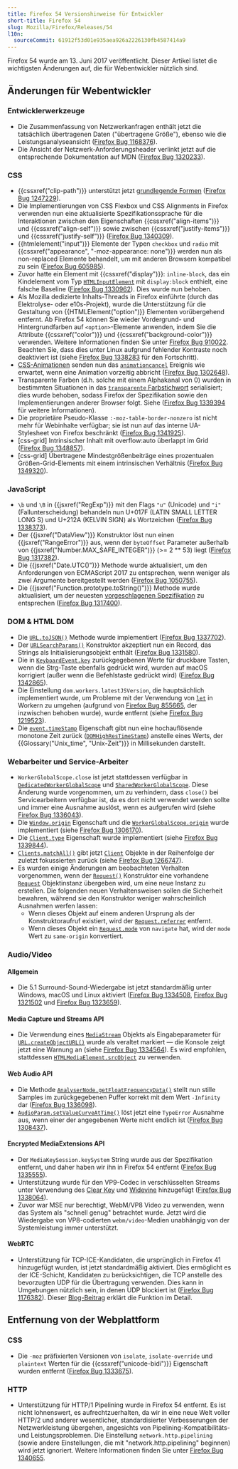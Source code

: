 ```yaml
---
title: Firefox 54 Versionshinweise für Entwickler
short-title: Firefox 54
slug: Mozilla/Firefox/Releases/54
l10n:
  sourceCommit: 61912f53d01e935aea926a2226130fb4587414a9
---
```


Firefox 54 wurde am 13. Juni 2017 veröffentlicht. Dieser Artikel listet die wichtigsten Änderungen auf, die für Webentwickler nützlich sind.

## Änderungen für Webentwickler

### Entwicklerwerkzeuge

- Die Zusammenfassung von Netzwerkanfragen enthält jetzt die tatsächlich übertragenen Daten ("übertragene Größe"), ebenso wie die Leistungsanalyseansicht ([Firefox Bug 1168376](https://bugzil.la/1168376)).
- Die Ansicht der Netzwerk-Anforderungsheader verlinkt jetzt auf die entsprechende Dokumentation auf MDN ([Firefox Bug 1320233](https://bugzil.la/1320233)).

### CSS

- {{cssxref("clip-path")}} unterstützt jetzt [grundlegende Formen](/de/docs/Web/CSS/CSS_shapes) ([Firefox Bug 1247229](https://bugzil.la/1247229)).
- Die Implementierungen von CSS Flexbox und CSS Alignments in Firefox verwenden nun eine aktualisierte Spezifikationssprache für die Interaktionen zwischen den Eigenschaften {{cssxref("align-items")}} und {{cssxref("align-self")}} sowie zwischen {{cssxref("justify-items")}} und {{cssxref("justify-self")}} ([Firefox Bug 1340309](https://bugzil.la/1340309)).
- {{htmlelement("input")}} Elemente der Typen `checkbox` und `radio` mit {{cssxref("appearance", "-moz-appearance: none")}} werden nun als non-replaced Elemente behandelt, um mit anderen Browsern kompatibel zu sein ([Firefox Bug 605985](https://bugzil.la/605985)).
- Zuvor hatte ein Element mit {{cssxref("display")}}: `inline-block`, das ein Kindelement vom Typ [`HTMLInputElement`](/de/docs/Web/API/HTMLInputElement) mit `display:block` enthielt, eine falsche Baseline ([Firefox Bug 1330962](https://bugzil.la/1330962)). Dies wurde nun behoben.
- Als Mozilla dedizierte Inhalts-Threads in Firefox einführte (durch das Elektrolyse- oder e10s-Projekt), wurde die Unterstützung für die Gestaltung von {{HTMLElement("option")}} Elementen vorübergehend entfernt. Ab Firefox 54 können Sie wieder Vordergrund- und Hintergrundfarben auf `<option>`-Elemente anwenden, indem Sie die Attribute {{cssxref("color")}} und {{cssxref("background-color")}} verwenden. Weitere Informationen finden Sie unter [Firefox Bug 910022](https://bugzil.la/910022). Beachten Sie, dass dies unter Linux aufgrund fehlender Kontraste noch deaktiviert ist (siehe [Firefox Bug 1338283](https://bugzil.la/1338283) für den Fortschritt).
- [CSS-Animationen](/de/docs/Web/CSS/CSS_animations) senden nun das [`animationcancel`](/de/docs/Web/API/Element/animationcancel_event) Ereignis wie erwartet, wenn eine Animation vorzeitig abbricht ([Firefox Bug 1302648](https://bugzil.la/1302648)).
- Transparente Farben (d.h. solche mit einem Alphakanal von 0) wurden in bestimmten Situationen in das [`transparente` Farbstichwort](/de/docs/Web/CSS/color_value) serialisiert; dies wurde behoben, sodass Firefox der Spezifikation sowie den Implementierungen anderer Browser folgt. Siehe ([Firefox Bug 1339394](https://bugzil.la/1339394) für weitere Informationen).
- Die proprietäre Pseudo-Klasse `:-moz-table-border-nonzero` ist nicht mehr für Webinhalte verfügbar; sie ist nun auf das interne UA-Stylesheet von Firefox beschränkt ([Firefox Bug 1341925](https://bugzil.la/1341925)).
- \[css-grid] Intrinsischer Inhalt mit overflow:auto überlappt im Grid ([Firefox Bug 1348857](https://bugzil.la/1348857)).
- \[css-grid] Übertragene Mindestgrößenbeiträge eines prozentualen Größen-Grid-Elements mit einem intrinsischen Verhältnis ([Firefox Bug 1349320](https://bugzil.la/1349320)).

### JavaScript

- `\b` und `\B` in {{jsxref("RegExp")}} mit den Flags `"u"` (Unicode) und `"i"` (Fallunterscheidung) behandeln nun U+017F (LATIN SMALL LETTER LONG S) und U+212A (KELVIN SIGN) als Wortzeichen ([Firefox Bug 1338373](https://bugzil.la/1338373)).
- Der {{jsxref("DataView")}} Konstruktor löst nun einen {{jsxref("RangeError")}} aus, wenn der `byteOffset` Parameter außerhalb von {{jsxref("Number.MAX_SAFE_INTEGER")}} (>= 2 \*\* 53) liegt ([Firefox Bug 1317382](https://bugzil.la/1317382)).
- Die {{jsxref("Date.UTC()")}} Methode wurde aktualisiert, um den Anforderungen von ECMAScript 2017 zu entsprechen, wenn weniger als zwei Argumente bereitgestellt werden ([Firefox Bug 1050755](https://bugzil.la/1050755)).
- Die {{jsxref("Function.prototype.toString()")}} Methode wurde aktualisiert, um der neuesten [vorgeschlagenen Spezifikation](https://tc39.es/Function-prototype-toString-revision/) zu entsprechen ([Firefox Bug 1317400](https://bugzil.la/1317400)).

### DOM & HTML DOM

- Die [`URL.toJSON()`](/de/docs/Web/API/URL/toJSON) Methode wurde implementiert ([Firefox Bug 1337702](https://bugzil.la/1337702)).
- Der [`URLSearchParams()`](/de/docs/Web/API/URLSearchParams/URLSearchParams) Konstruktor akzeptiert nun ein Record, das Strings als Initialisierungsobjekt enthält ([Firefox Bug 1331580](https://bugzil.la/1331580)).
- Die in [`KeyboardEvent.key`](/de/docs/Web/API/KeyboardEvent/key) zurückgegebenen Werte für druckbare Tasten, wenn die Strg-Taste ebenfalls gedrückt wird, wurden auf macOS korrigiert (außer wenn die Befehlstaste gedrückt wird) ([Firefox Bug 1342865](https://bugzil.la/1342865)).
- Die Einstellung `dom.workers.latestJSVersion`, die hauptsächlich implementiert wurde, um Probleme mit der Verwendung von [`let`](/de/docs/Web/JavaScript/Reference/Statements/let) in Workern zu umgehen (aufgrund von [Firefox Bug 855665](https://bugzil.la/855665), der inzwischen behoben wurde), wurde entfernt (siehe [Firefox Bug 1219523](https://bugzil.la/1219523)).
- Die [`event.timeStamp`](/de/docs/Web/API/Event/timeStamp) Eigenschaft gibt nun eine hochauflösende monotone Zeit zurück ([`DOMHighResTimeStamp`](/de/docs/Web/API/DOMHighResTimeStamp)) anstelle eines Werts, der {{Glossary("Unix_time", "Unix-Zeit")}} in Millisekunden darstellt.

### Webarbeiter und Service-Arbeiter

- `WorkerGlobalScope.close` ist jetzt stattdessen verfügbar in [`DedicatedWorkerGlobalScope`](/de/docs/Web/API/DedicatedWorkerGlobalScope/close) und [`SharedWorkerGlobalScope`](/de/docs/Web/API/SharedWorkerGlobalScope/close). Diese Änderung wurde vorgenommen, um zu verhindern, dass `close()` bei Servicearbeitern verfügbar ist, da es dort nicht verwendet werden sollte und immer eine Ausnahme auslöst, wenn es aufgerufen wird (siehe [Firefox Bug 1336043](https://bugzil.la/1336043)).
- Die [`Window.origin`](/de/docs/Web/API/Window/origin) Eigenschaft und die [`WorkerGlobalScope.origin`](/de/docs/Web/API/WorkerGlobalScope/origin) wurde implementiert (siehe [Firefox Bug 1306170](https://bugzil.la/1306170)).
- Die [`Client.type`](/de/docs/Web/API/Client/type) Eigenschaft wurde implementiert (siehe [Firefox Bug 1339844](https://bugzil.la/1339844)).
- [`Clients.matchAll()`](/de/docs/Web/API/Clients/matchAll) gibt jetzt [`Client`](/de/docs/Web/API/Client) Objekte in der Reihenfolge der zuletzt fokussierten zurück (siehe [Firefox Bug 1266747](https://bugzil.la/1266747)).
- Es wurden einige Änderungen am beobachteten Verhalten vorgenommen, wenn der [`Request()`](/de/docs/Web/API/Request/Request) Konstruktor eine vorhandene [`Request`](/de/docs/Web/API/Request) Objektinstanz übergeben wird, um eine neue Instanz zu erstellen. Die folgenden neuen Verhaltensweisen sollen die Sicherheit bewahren, während sie den Konstruktor weniger wahrscheinlich Ausnahmen werfen lassen:
  - Wenn dieses Objekt auf einem anderen Ursprung als der Konstruktoraufruf existiert, wird der [`Request.referrer`](/de/docs/Web/API/Request/referrer) entfernt.
  - Wenn dieses Objekt ein [`Request.mode`](/de/docs/Web/API/Request/mode) von `navigate` hat, wird der `mode` Wert zu `same-origin` konvertiert.

### Audio/Video

#### Allgemein

- Die 5.1 Surround-Sound-Wiedergabe ist jetzt standardmäßig unter Windows, macOS und Linux aktiviert ([Firefox Bug 1334508](https://bugzil.la/1334508), [Firefox Bug 1321502](https://bugzil.la/1321502) und [Firefox Bug 1323659](https://bugzil.la/1323659)).

#### Media Capture und Streams API

- Die Verwendung eines [`MediaStream`](/de/docs/Web/API/MediaStream) Objekts als Eingabeparameter für [`URL.createObjectURL()`](/de/docs/Web/API/URL/createObjectURL_static) wurde als veraltet markiert — die Konsole zeigt jetzt eine Warnung an (siehe [Firefox Bug 1334564](https://bugzil.la/1334564)). Es wird empfohlen, stattdessen [`HTMLMediaElement.srcObject`](/de/docs/Web/API/HTMLMediaElement/srcObject) zu verwenden.

#### Web Audio API

- Die Methode [`AnalyserNode.getFloatFrequencyData()`](/de/docs/Web/API/AnalyserNode/getFloatFrequencyData) stellt nun stille Samples im zurückgegebenen Puffer korrekt mit dem Wert `-Infinity` dar ([Firefox Bug 1336098](https://bugzil.la/1336098)).
- [`AudioParam.setValueCurveAtTime()`](/de/docs/Web/API/AudioParam/setValueCurveAtTime) löst jetzt eine `TypeError` Ausnahme aus, wenn einer der angegebenen Werte nicht endlich ist ([Firefox Bug 1308437](https://bugzil.la/1308437)).

#### Encrypted MediaExtensions API

- Der `MediaKeySession.keySystem` String wurde aus der Spezifikation entfernt, und daher haben wir ihn in Firefox 54 entfernt ([Firefox Bug 1335555](https://bugzil.la/1335555)).
- Unterstützung wurde für den VP9-Codec in verschlüsselten Streams unter Verwendung des [Clear Key](https://w3c.github.io/encrypted-media/#dfn-clear-key) und [Widevine](https://www.widevine.com/) hinzugefügt ([Firefox Bug 1338064](https://bugzil.la/1338064)).
- Zuvor war MSE nur berechtigt, WebM/VP8 Video zu verwenden, wenn das System als "schnell genug" betrachtet wurde. Jetzt wird die Wiedergabe von VP8-codierten `webm/video`-Medien unabhängig von der Systemleistung immer unterstützt.

#### WebRTC

- Unterstützung für TCP-ICE-Kandidaten, die ursprünglich in Firefox 41 hinzugefügt wurden, ist jetzt standardmäßig aktiviert. Dies ermöglicht es der ICE-Schicht, Kandidaten zu berücksichtigen, die TCP anstelle des bevorzugten UDP für die Übertragung verwenden. Dies kann in Umgebungen nützlich sein, in denen UDP blockiert ist ([Firefox Bug 1176382](https://bugzil.la/1176382)). Dieser [Blog-Beitrag](https://blog.mozilla.org/webrtc/active-ice-tcp-punch-firewalls-directly/) erklärt die Funktion im Detail.

## Entfernung von der Webplattform

### CSS

- Die `-moz` präfixierten Versionen von `isolate`, `isolate-override` und `plaintext` Werten für die {{cssxref("unicode-bidi")}} Eigenschaft wurden entfernt ([Firefox Bug 1333675](https://bugzil.la/1333675)).

### HTTP

- Unterstützung für HTTP/1 Pipelining wurde in Firefox 54 entfernt. Es ist nicht lohnenswert, es aufrechtzuerhalten, da wir in eine neue Welt voller HTTP/2 und anderer wesentlicher, standardisierter Verbesserungen der Netzwerkleistung übergehen, angesichts von Pipelining-Kompatibilitäts- und Leistungsproblemen. Die Einstellung `network.http.pipelining` (sowie andere Einstellungen, die mit "network.http.pipelining" beginnen) wird jetzt ignoriert. Weitere Informationen finden Sie unter [Firefox Bug 1340655](https://bugzil.la/1340655).
